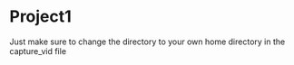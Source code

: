 # Project1
Just make sure to change the directory to your own home directory in the capture_vid file
